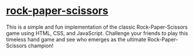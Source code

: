 # [rock-paper-scissors](https://siwani-tech.github.io/rock-paper-scissors/)

This is a simple and fun implementation of the classic Rock-Paper-Scissors game using HTML, CSS, and JavaScript. Challenge your friends to play this timeless hand game and see who emerges as the ultimate Rock-Paper-Scissors champion!
